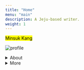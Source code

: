 ```yaml
---
title: "Home"
menu: "main"
description: A Jeju-based writer.
weight: 1
---
```

<style>

img {
max-width: 200px;
margin: 0;
}

nav {
  margin-bottom: 1em;
}

li {
  list-style: none;
}
</style>

<mark>Minsuk Kang</mark>

![profile](https://www.scribophile.com/images/users/164/164199-510115942@2x.webp)

<details>
<summary>About</summary>

A writer, podcaster, sourdough baker, hobby coder, zine maker, pizza eater, former sandwich shop owner, comedy enthusiast, flip phone user, politician skeptic, VTSAX investor, secondhand shopper, Aeropress barista, student at four middle schools·three high schools·two colleges in Korea, China, and the US, Literature major, guardian of [two cats](https://kangminsuk.com/blog/23-04-19/), and husband of Eunbi Ko.

Working for [Jagunbae](https://en.jagunbae.com) in Jeju, Korea. I look like [this](https://bear-images.sfo2.cdn.digitaloceanspaces.com/kangko/img_2239-2.webp). I'm doing [these](https://kangminsuk.com/now/) right now.
</details>

<details>
<summary>More</summary>

  <li><a href="https://letterbird.co/kang">Say hello</a></li>
  <li><a href="https://ko-fi.com/kangminsuk">☕️ Support me</a></li>
  <li><a href="https://kangminsuk.com/blog/index.xml">RSS(English)</a> or <a href="https://kangminsuk.com/ko/blog/index.xml">RSS(한국어)</a></li>
  <li><a href="https://kangminsuk.com/my-apps/">Projects</a></li>
  <li><a href="https://github.com/kangminsukdotcom/blog">GitHub</a></li>
</details>